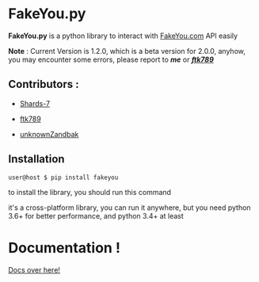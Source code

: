 # FakeYou.py

**FakeYou.py** is a python library to interact with [FakeYou.com](https://fakeyou.com/) API easily

**Note** : Current Version is 1.2.0, which is a beta version for 2.0.0, anyhow, you may encounter some errors, please report to *__me__* or *__[ftk789](https://github.com/ftk789)__*

## Contributors :
+ [Shards-7](https://github.com/shards-7)

+ [ftk789](https://github.com/ftk789)

+ [unknownZandbak](https://github.com/unknownZandbak)


## Installation

```console
user@host $ pip install fakeyou
```

to install the library, you should run this command

it's a cross-platform library, you can run it anywhere, but you need python 3.6+ for better performance, and python 3.4+ at least 

# Documentation !

[Docs over here!](https://shards-7.github.io/fypy)
